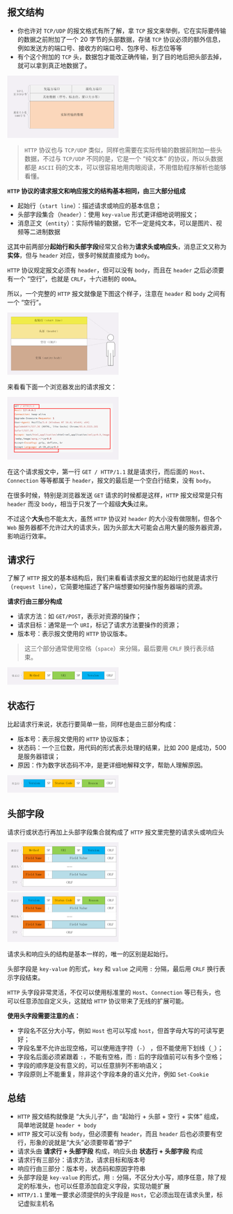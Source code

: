 ## 报文结构

- 你也许对 `TCP/UDP` 的报文格式有所了解，拿 `TCP` 报文来举例，它在实际要传输的数据之前附加了一个 20 字节的头部数据，存储 `TCP` 协议必须的额外信息，例如发送方的端口号、接收方的端口号、包序号、标志位等等
- 有个这个附加的 `TCP` 头，数据包才能改正确传输，到了目的地后把头部去掉，就可以拿到真正地数据了。

<img src=".\assets\1.png" alt="1" style="zoom: 25%;" />

> `HTTP` 协议也与 `TCP/UDP` 类似，同样也需要在实际传输的数据前附加一些头数据，不过与 `TCP/UDP` 不同的是，它是一个 “纯文本” 的协议，所以头数据都是 `ASCII` 码的文本，可以很容易地用肉眼阅读，不用借助程序解析也能够看懂。

**`HTTP` 协议的请求报文和响应报文的结构基本相同，由三大部分组成**

- 起始行（`start line`）：描述请求或响应的基本信息；
- 头部字段集合（`header`）：使用 `key-value` 形式更详细地说明报文；
- 消息正文（`entity`）：实际传输的数据，它不一定是纯文本，可以是图片、视频等二进制数据

这其中前两部分**起始行和头部字段**经常又合称为**请求头或响应头**，消息正文又称为**实体**，但与 `header` 对应，很多时候就直接成为 `body`。

`HTTP` 协议规定报文必须有 `header`，但可以没有 `body`，而且在 `header` 之后必须要有一个 “空行”，也就是 `CRLF`，十六进制的 `0D0A`。

所以，一个完整的 `HTTP` 报文就像是下图这个样子，注意在 `header` 和 `body` 之间有一个 “空行”。

<img src=".\assets\2.png" alt="2" style="zoom: 25%;" />

来看看下面一个浏览器发出的请求报文：

<img src=".\assets\3.png" alt="3" style="zoom:25%;" />

在这个请求报文中，第一行 `GET / HTTP/1.1` 就是请求行，而后面的 `Host`、`Connection` 等等都属于 `header`，报文的最后是一个空白行结束，没有 `body`。

在很多时候，特别是浏览器发送 `GET` 请求的时候都是这样，`HTTP` 报文经常是只有 `header` 而没 `body`，相当于只发了一个超级**大头**过来。

不过这个**大头**也不能太大，虽然 `HTTP` 协议对 `header` 的大小没有做限制，但各个 `Web` 服务器都不允许过大的请求头，因为头部太大可能会占用大量的服务器资源，影响运行效率。



## 请求行

了解了 `HTTP` 报文的基本结构后，我们来看看请求报文里的起始行也就是请求行（`request line`），它简要地描述了客户端想要如何操作服务器端的资源。

**请求行由三部分构成**

- 请求方法：如 `GET/POST`，表示对资源的操作；
- 请求目标：通常是一个 `URI`，标记了请求方法要操作的资源；
- 版本号：表示报文使用的 `HTTP` 协议版本。

> 这三个部分通常使用空格（`space`）来分隔，最后要用 `CRLF` 换行表示结束。

<img src=".\assets\4.png" alt="4" style="zoom:25%;" />



## 状态行

比起请求行来说，状态行要简单一些，同样也是由三部分构成：

- 版本号：表示报文使用的 `HTTP` 协议版本；
- 状态码：一个三位数，用代码的形式表示处理的结果，比如 200 是成功，500是服务器错误；
- 原因：作为数字状态码不冲，是更详细地解释文字，帮助人理解原因。

<img src=".\assets\5.png" alt="5" style="zoom:25%;" />



## 头部字段

请求行或状态行再加上头部字段集合就构成了 `HTTP` 报文里完整的请求头或响应头

<img src=".\assets\6.png" alt="6" style="zoom:25%;" />

<img src=".\assets\7.png" alt="7" style="zoom:25%;" />

请求头和响应头的结构是基本一样的，唯一的区别是起始行。

头部字段是 `key-value` 的形式，`key` 和 `value` 之间用 `:` 分隔，最后用 `CRLF` 换行表示字段结束。

`HTTP` 头字段非常灵活，不仅可以使用标准里的 `Host`、`Connection` 等已有头，也可以任意添加自定义头，这就给 `HTTP` 协议带来了无线的扩展可能。

**使用头字段需要注意的点：**

- 字段名不区分大小写，例如 `Host` 也可以写成 `host`，但首字母大写的可读写更好；
- 字段名里不允许出现空格，可以使用连字符（`-`） ，但不能使用下划线（`_`）；
- 字段名后面必须紧跟着 `:`，不能有空格，而 `:` 后的字段值前可以有多个空格；
- 字段的顺序是没有意义的，可以任意排列不影响语义；
- 字段原则上不能重复，除非这个字段本身的语义允许，例如 `Set-Cookie`



## 总结

- `HTTP` 报文结构就像是 “大头儿子”，由 “起始行 + 头部 + 空行 + 实体” 组成，简单地说就是 `header + body`
- `HTTP` 报文可以没有 `body`，但必须要有 `header`，而且 `header` 后也必须要有空行，形象的说就是“大头”必须要带着“脖子”
- 请求头由 **请求行 + 头部字段** 构成，响应头由 **状态行 + 头部字段** 构成
- 请求行有三部分：请求方法，请求目标和版本号
- 响应行由三部分：版本号，状态码和原因字符串
- 头部字段是 `key-value` 的形式，用 `:` 分隔，不区分大小写，顺序任意，除了规定的标准头，也可以任意添加自定义字段，实现功能扩展
- `HTTP/1.1` 里唯一要求必须提供的头字段是 `Host`，它必须出现在请求头里，标记虚拟主机名



























